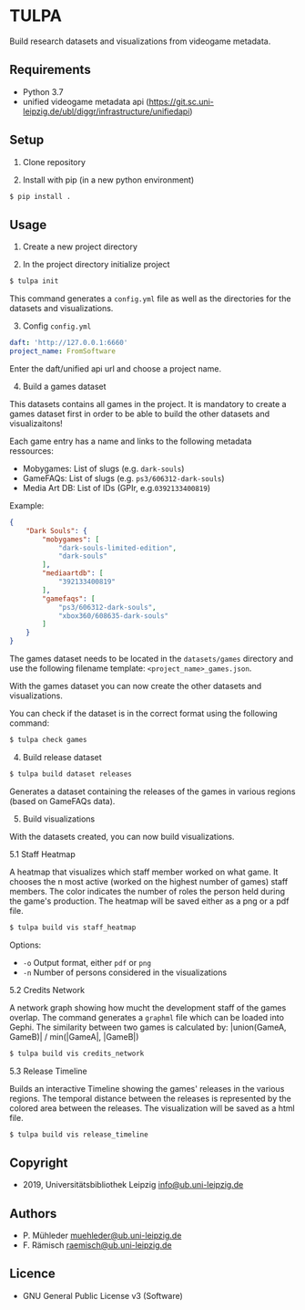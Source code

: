 # TULPA

Build research datasets and visualizations from videogame metadata. 

## Requirements

* Python 3.7
* unified videogame metadata api (https://git.sc.uni-leipzig.de/ubl/diggr/infrastructure/unifiedapi)

## Setup

1. Clone repository

2. Install with pip (in a new python environment)

```zsh
$ pip install .
```

## Usage

1. Create a new project directory

2. In the project directory initialize project

```zsh
$ tulpa init
```

This command generates a `config.yml` file as well as the directories for the datasets and visualizations.

3. Config `config.yml`

```yaml
daft: 'http://127.0.0.1:6660'
project_name: FromSoftware
```

Enter the daft/unified api url and choose a project name.

4. Build a games dataset

This datasets contains all games in the project. It is mandatory to create a games dataset first in order to be able to build the other datasets and visualizaitons!

Each game entry has a name and links to the following metadata ressources:
* Mobygames: List of slugs (e.g. `dark-souls`)
* GameFAQs: List of slugs (e.g. `ps3/606312-dark-souls`)
* Media Art DB: List of IDs (GPIr, e.g.`0392133400819`)

Example:

```json
{
    "Dark Souls": {
        "mobygames": [
            "dark-souls-limited-edition",
            "dark-souls"
        ],
        "mediaartdb": [
            "392133400819"
        ],
        "gamefaqs": [
            "ps3/606312-dark-souls",
            "xbox360/608635-dark-souls"
        ]
    }
}
```

The games dataset needs to be located in the `datasets/games` directory and use the following filename template:
`<project_name>_games.json`.

With the games dataset you can now create the other datasets and visualizations.

You can check if the dataset is in the correct format using the following command:

```zsh
$ tulpa check games
```

4. Build release dataset

```zsh
$ tulpa build dataset releases
```

Generates a dataset containing the releases of the games in various regions (based on GameFAQs data).

5. Build visualizations

With the datasets created, you can now build visualizations.

5.1 Staff Heatmap

A heatmap that visualizes which staff member worked on what game. It chooses the n most active (worked on the highest number of games) staff members.
The color indicates the number of roles the person held during the game's production. The heatmap will be saved either as a png or a pdf file.

```zsh
$ tulpa build vis staff_heatmap
```

Options:

* `-o`  Output format, either `pdf` or `png`
* `-n`  Number of persons considered in the visualizations

5.2 Credits Network

A network graph showing how mucht the development staff of the games overlap. The command generates a `graphml` file which can be loaded into Gephi.
The similarity between two games is calculated by: |union(GameA, GameB)| / min(|GameA|, |GameB|)

```zsh
$ tulpa build vis credits_network
```

5.3 Release Timeline

Builds an interactive Timeline showing the games' releases in the various regions. The temporal distance between the releases is represented by the colored area between the releases. The visualization will be saved as a html file.

```zsh
$ tulpa build vis release_timeline
```

## Copyright
- 2019, Universitätsbibliothek Leipzig <info@ub.uni-leipzig.de>

## Authors
- P. Mühleder <muehleder@ub.uni-leipzig.de>
- F. Rämisch <raemisch@ub.uni-leipzig.de>

## Licence
- GNU General Public License v3 (Software)